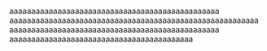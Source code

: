 aaaaaaaaaaaaaaaaaaaaaaaaaaaaaaaaaaaaaaaaaaaaaaaa
aaaaaaaaaaaaaaaaaaaaaaaaaaaaaaaaaaaaaaaaaaaaaaaaaaaaaaaaa
aaaaaaaaaaaaaaaaaaaaaaaaaaaaaaaaaaaaaaaaaaaaaaaa
aaaaaaaaaaaaaaaaaaaaaaaaaaaaaaaaaaaaaaaaaa